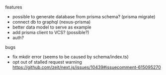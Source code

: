 features

- possible to generate database from prisma schema? (prisma migrate)
- connect db to graphql (nexus-prisma)
- better data model to serve as example
- add prisma client to VCS? (possible?)
- auth?

bugs

- fix mkdir error (seems to be caused by schema/index.ts)
- opt out of stalled request warning https://github.com/zeit/next.js/issues/10439#issuecomment-615095270
